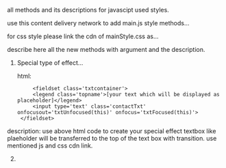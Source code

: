all methods and its descriptions for javascipt used styles.

use this content delivery network to add main.js style methods...
		<script src='https://cdn.statically.io/gh/TrideepShivam/Form-Generator/main/jsCode/main.js'></script>

for css style please link the cdn of mainStyle.css as...
		<link rel='stylesheet' type='text/css' href='https://cdn.statically.io/gh/TrideepShivam/Form-Generator/main/cssCode/mainStyle.css'>

describe here all the new methods with argument and the description.

1. Special type of effect...
   
   
   html:
    
      		<fieldset class='txtcontainer'>
			<legend class='topname'>[your text which will be displayed as placeholder]</legend>
			<input type='text' class='contactTxt' onfocusout='txtUnfocused(this)' onfocus='txtFocused(this)'>
		</fieldset>
      
  
  description:
        use above html code to create your special effect textbox like plaeholder will be transferred to the top of the text box with transition.
        use mentioned js and css cdn link.
        
2. 
